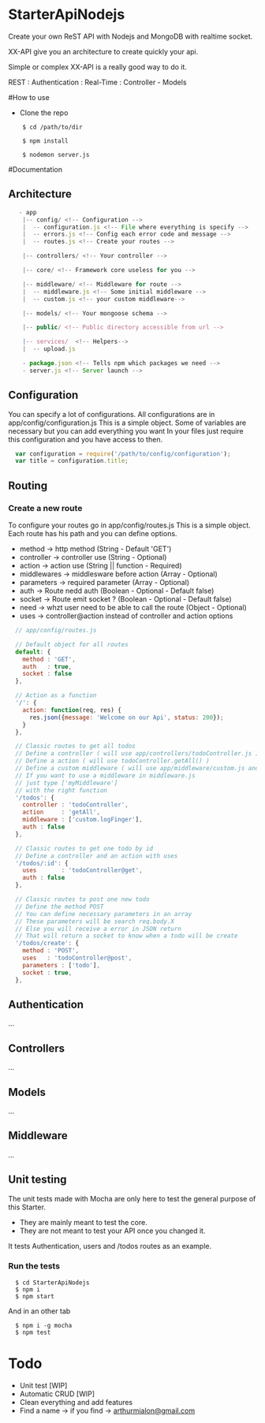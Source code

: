 # StarterApiNodejs

Create your own ReST API with Nodejs and MongoDB with realtime socket.

XX-API give you an architecture to create quickly your api.

Simple or complex XX-API is a really good way to do it.

REST : Authentication : Real-Time : Controller - Models

#How to use
 * Clone the repo

```shell
    $ cd /path/to/dir

    $ npm install

    $ nodemon server.js
```

#Documentation

## Architecture

```javascript
   - app
    |-- config/ <!-- Configuration -->
    |  -- configuration.js <!-- File where everything is specify -->
    |  -- errors.js <!-- Config each error code and message -->
    |  -- routes.js <!-- Create your routes -->

    |-- controllers/ <!-- Your controller -->

    |-- core/ <!-- Framework core useless for you -->

    |-- middleware/ <!-- Middleware for route -->
    |  -- middleware.js <!-- Some initial middleware -->
    |  -- custom.js <!-- your custom middleware-->

    |-- models/ <!-- Your mongoose schema -->

    |-- public/ <!-- Public directory accessible from url -->

    |-- services/  <!-- Helpers-->
    |  -- upload.js

    - package.json <!-- Tells npm which packages we need -->
    - server.js <!-- Server launch -->

```


## Configuration
You can specify a lot of configurations.
All configurations are in app/config/configuration.js
This is a simple object. Some of variables are necessary but you can add everything you want
In your files just require this configuration and you have access to then.

```javascript
  var configuration = require('/path/to/config/configuration');
  var title = configuration.title;
```

## Routing
### Create a new route
To configure your routes go in app/config/routes.js
This is a simple object. Each route has his path and you can define options.
- method       -> http method (String - Default 'GET')
- controller   -> controller use (String - Optional)
- action       -> action use (String || function - Required)
- middlewares  -> middlesware before action (Array - Optional)
- parameters   -> required parameter (Array - Optional)
- auth         -> Route nedd auth (Boolean - Optional - Default false)
- socket       -> Route emit socket ? (Boolean - Optional - Default false)
- need         -> whzt user need to be able to call the route (Object - Optional)
- uses		     -> controller@action instead of controller and action options

```javascript
  // app/config/routes.js

  // Default object for all routes
  default: {
    method : 'GET',
    auth   : true,
    socket : false
  },

  // Action as a function
  '/': {
    action: function(req, res) {
      res.json({message: 'Welcome on our Api', status: 200});
    }
  },

  // Classic routes to get all todos
  // Define a controller ( will use app/controllers/todoController.js )
  // Define a action ( will use todoController.getAll() )
  // Define a custom middleware ( will use app/middleware/custom.js and logFinger action )
  // If you want to use a middleware in middleware.js
  // just type ['myMiddleware']
  // with the right function
  '/todos': {
    controller : 'todoController',
    action     : 'getAll',
    middleware : ['custom.logFinger'],
    auth : false
  },

  // Classic routes to get one todo by id
  // Define a controller and an action with uses
  '/todos/:id': {
    uses       : 'todoController@get',
    auth : false
  },

  // Classic routes to post one new todo
  // Define the method POST
  // You can define necessary parameters in an array
  // These parameters will be search req.body.X
  // Else you will receive a error in JSON return
  // That will return a socket to know when a todo will be create
  '/todos/create': {
    method : 'POST',
    uses   : 'todoController@post',
    parameters : ['todo'],
    socket : true,
  },


```


## Authentication
...
## Controllers
...
## Models
...
## Middleware
...

## Unit testing
The unit tests made with Mocha are only here to test the general purpose of this Starter.
- They are mainly meant to test the core.
- They are not meant to test your API once you changed it.

It tests Authentication, users and /todos routes as an example.

### Run the tests
```
  $ cd StarterApiNodejs
  $ npm i
  $ npm start
```
And in an other tab
```
  $ npm i -g mocha
  $ npm test
```


# Todo
- Unit test [WIP]
- Automatic CRUD [WIP]
- Clean everything and add features
- Find a name -> if you find -> arthurmialon@gmail.com







